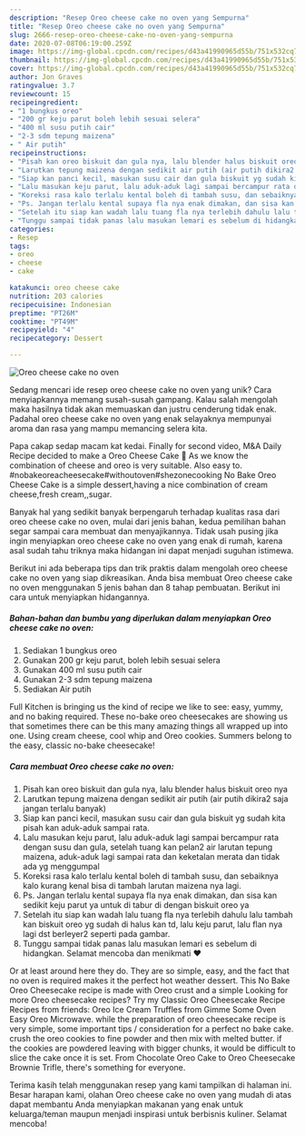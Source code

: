 ```yaml
---
description: "Resep Oreo cheese cake no oven yang Sempurna"
title: "Resep Oreo cheese cake no oven yang Sempurna"
slug: 2666-resep-oreo-cheese-cake-no-oven-yang-sempurna
date: 2020-07-08T06:19:00.259Z
image: https://img-global.cpcdn.com/recipes/d43a41990965d55b/751x532cq70/oreo-cheese-cake-no-oven-foto-resep-utama.jpg
thumbnail: https://img-global.cpcdn.com/recipes/d43a41990965d55b/751x532cq70/oreo-cheese-cake-no-oven-foto-resep-utama.jpg
cover: https://img-global.cpcdn.com/recipes/d43a41990965d55b/751x532cq70/oreo-cheese-cake-no-oven-foto-resep-utama.jpg
author: Jon Graves
ratingvalue: 3.7
reviewcount: 15
recipeingredient:
- "1 bungkus oreo"
- "200 gr keju parut boleh lebih sesuai selera"
- "400 ml susu putih cair"
- "2-3 sdm tepung maizena"
- " Air putih"
recipeinstructions:
- "Pisah kan oreo biskuit dan gula nya, lalu blender halus biskuit oreo nya"
- "Larutkan tepung maizena dengan sedikit air putih (air putih dikira2 saja jangan terlalu banyak)"
- "Siap kan panci kecil, masukan susu cair dan gula biskuit yg sudah kita pisah kan aduk-aduk sampai rata."
- "Lalu masukan keju parut, lalu aduk-aduk lagi sampai bercampur rata dengan susu dan gula, setelah tuang kan pelan2 air larutan tepung maizena, aduk-aduk lagi sampai rata dan keketalan merata dan tidak ada yg menggumpal"
- "Koreksi rasa kalo terlalu kental boleh di tambah susu, dan sebaiknya kalo kurang kenal bisa di tambah larutan maizena nya lagi."
- "Ps. Jangan terlalu kental supaya fla nya enak dimakan, dan sisa kan sedikit keju parut ya untuk di tabur di dengan biskuit oreo ya"
- "Setelah itu siap kan wadah lalu tuang fla nya terlebih dahulu lalu tambah kan biskuit oreo yg sudah di halus kan td, lalu keju parut, lalu flan nya lagi dst berleyer2 seperti pada gambar."
- "Tunggu sampai tidak panas lalu masukan lemari es sebelum di hidangkan. Selamat mencoba dan menikmati ❤️"
categories:
- Resep
tags:
- oreo
- cheese
- cake

katakunci: oreo cheese cake 
nutrition: 203 calories
recipecuisine: Indonesian
preptime: "PT26M"
cooktime: "PT49M"
recipeyield: "4"
recipecategory: Dessert

---
```



![Oreo cheese cake no oven](https://img-global.cpcdn.com/recipes/d43a41990965d55b/751x532cq70/oreo-cheese-cake-no-oven-foto-resep-utama.jpg)

Sedang mencari ide resep oreo cheese cake no oven yang unik? Cara menyiapkannya memang susah-susah gampang. Kalau salah mengolah maka hasilnya tidak akan memuaskan dan justru cenderung tidak enak. Padahal oreo cheese cake no oven yang enak selayaknya mempunyai aroma dan rasa yang mampu memancing selera kita.

Papa cakap sedap macam kat kedai. Finally for second video, M&amp;A Daily Recipe decided to make a Oreo Cheese Cake 🤤 As we know the combination of cheese and oreo is very suitable. Also easy to. #nobakeoreacheesecake#withoutoven#shezonecooking No Bake Oreo Cheese Cake is a simple dessert,having a nice combination of cream cheese,fresh cream,,sugar.

Banyak hal yang sedikit banyak berpengaruh terhadap kualitas rasa dari oreo cheese cake no oven, mulai dari jenis bahan, kedua pemilihan bahan segar sampai cara membuat dan menyajikannya. Tidak usah pusing jika ingin menyiapkan oreo cheese cake no oven yang enak di rumah, karena asal sudah tahu triknya maka hidangan ini dapat menjadi suguhan istimewa.


Berikut ini ada beberapa tips dan trik praktis dalam mengolah oreo cheese cake no oven yang siap dikreasikan. Anda bisa membuat Oreo cheese cake no oven menggunakan 5 jenis bahan dan 8 tahap pembuatan. Berikut ini cara untuk menyiapkan hidangannya.

<!--inarticleads1-->

##### Bahan-bahan dan bumbu yang diperlukan dalam menyiapkan Oreo cheese cake no oven:

1. Sediakan 1 bungkus oreo
1. Gunakan 200 gr keju parut, boleh lebih sesuai selera
1. Gunakan 400 ml susu putih cair
1. Gunakan 2-3 sdm tepung maizena
1. Sediakan  Air putih


Full Kitchen is bringing us the kind of recipe we like to see: easy, yummy, and no baking required. These no-bake oreo cheesecakes are showing us that sometimes there can be this many amazing things all wrapped up into one. Using cream cheese, cool whip and Oreo cookies. Summers belong to the easy, classic no-bake cheesecake! 

<!--inarticleads2-->

##### Cara membuat Oreo cheese cake no oven:

1. Pisah kan oreo biskuit dan gula nya, lalu blender halus biskuit oreo nya
1. Larutkan tepung maizena dengan sedikit air putih (air putih dikira2 saja jangan terlalu banyak)
1. Siap kan panci kecil, masukan susu cair dan gula biskuit yg sudah kita pisah kan aduk-aduk sampai rata.
1. Lalu masukan keju parut, lalu aduk-aduk lagi sampai bercampur rata dengan susu dan gula, setelah tuang kan pelan2 air larutan tepung maizena, aduk-aduk lagi sampai rata dan keketalan merata dan tidak ada yg menggumpal
1. Koreksi rasa kalo terlalu kental boleh di tambah susu, dan sebaiknya kalo kurang kenal bisa di tambah larutan maizena nya lagi.
1. Ps. Jangan terlalu kental supaya fla nya enak dimakan, dan sisa kan sedikit keju parut ya untuk di tabur di dengan biskuit oreo ya
1. Setelah itu siap kan wadah lalu tuang fla nya terlebih dahulu lalu tambah kan biskuit oreo yg sudah di halus kan td, lalu keju parut, lalu flan nya lagi dst berleyer2 seperti pada gambar.
1. Tunggu sampai tidak panas lalu masukan lemari es sebelum di hidangkan. Selamat mencoba dan menikmati ❤️


Or at least around here they do. They are so simple, easy, and the fact that no oven is required makes it the perfect hot weather dessert. This No Bake Oreo Cheesecake recipe is made with Oreo crust and a simple Looking for more Oreo cheesecake recipes? Try my Classic Oreo Cheesecake Recipe Recipes from friends: Oreo Ice Cream Truffles from Gimme Some Oven Easy Oreo Microwave. while the preparation of oreo cheesecake recipe is very simple, some important tips / consideration for a perfect no bake cake. crush the oreo cookies to fine powder and then mix with melted butter. if the cookies are powdered leaving with bigger chunks, it would be difficult to slice the cake once it is set. From Chocolate Oreo Cake to Oreo Cheesecake Brownie Trifle, there&#39;s something for everyone. 

Terima kasih telah menggunakan resep yang kami tampilkan di halaman ini. Besar harapan kami, olahan Oreo cheese cake no oven yang mudah di atas dapat membantu Anda menyiapkan makanan yang enak untuk keluarga/teman maupun menjadi inspirasi untuk berbisnis kuliner. Selamat mencoba!
